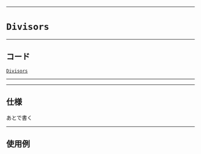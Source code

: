 _____

# `Divisors`

_____

## コード

[`Divisors`](https://github.com/titanium-22/Library_py/blob/main/Math/Divisors.py)

_____


_____

## 仕様

あとで書く

_____

## 使用例

```python
```

